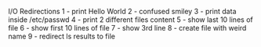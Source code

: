 I/O Redirections
1 - print Hello World
2 - confused smiley
3 - print data inside /etc/passwd
4 - print 2 different files content
5 - show last 10 lines of file
6 - show first 10 lines of file
7 - show 3rd line
8 - create file with weird name
9 - redirect ls results to file
